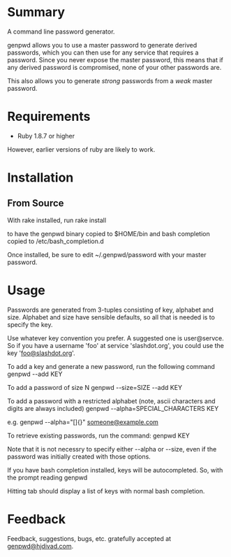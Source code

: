 Summary
=======

A command line password generator.

genpwd allows you to use a master password to generate derived passwords, which
you can then use for any service that requires a password.  Since you never
expose the master password, this means that if any derived password is
compromised, none of your other passwords are.

This also allows you to generate *strong* passwords from a *weak* master
password.


Requirements
============

* Ruby 1.8.7 or higher 

However, earlier versions of ruby are likely to work.


Installation
============

From Source
-----------

With rake installed, run
	rake install

to have the genpwd binary copied to $HOME/bin and bash completion copied to
/etc/bash_completion.d


Once installed, be sure to edit ~/.genpwd/password with your master password.


Usage
=====

Passwords are generated from 3-tuples consisting of key, alphabet and size.
Alphabet and size have sensible defaults, so all that is needed is to specify
the key.  

Use whatever key convention you prefer.  A suggested one is user@servce. So if
you have a username 'foo' at service 'slashdot.org', you could use the key
'foo@slashdot.org'.


To add a key and generate a new password, run the following command
	genpwd --add KEY

To add a password of size N
	genpwd --size=SIZE --add KEY

To add a password with a restricted alphabet (note, ascii characters and digits
are always included)
	genpwd --alpha=SPECIAL_CHARACTERS KEY

e.g.
	genpwd --alpha="[]{}" someone@example.com


To retrieve existing passwords, run the command:
	genpwd KEY

Note that it is not necessry to specify either --alpha or --size, even if the
password was initially created with those options.

If you have bash completion installed, keys will be autocompleted.  So, with the
prompt reading
	genpwd 

Hitting tab should display a list of keys with normal bash completion.


Feedback
========

Feedback, suggestions, bugs, etc. gratefully accepted at <genpwd@hjdivad.com>.

